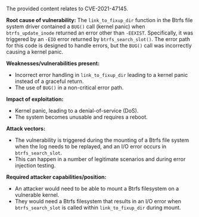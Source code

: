 The provided content relates to CVE-2021-47145.

**Root cause of vulnerability:**
The `link_to_fixup_dir` function in the Btrfs file system driver contained a `BUG()` call (kernel panic) when `btrfs_update_inode` returned an error other than `-EEXIST`. Specifically, it was triggered by an `-EIO` error returned by `btrfs_search_slot()`. The error path for this code is designed to handle errors, but the `BUG()` call was incorrectly causing a kernel panic.

**Weaknesses/vulnerabilities present:**
- Incorrect error handling in `link_to_fixup_dir` leading to a kernel panic instead of a graceful return.
- The use of `BUG()` in a non-critical error path.

**Impact of exploitation:**
- Kernel panic, leading to a denial-of-service (DoS).
- The system becomes unusable and requires a reboot.

**Attack vectors:**
- The vulnerability is triggered during the mounting of a Btrfs file system when the log needs to be replayed, and an I/O error occurs in `btrfs_search_slot`.
- This can happen in a number of legitimate scenarios and during error injection testing.

**Required attacker capabilities/position:**
- An attacker would need to be able to mount a Btrfs filesystem on a vulnerable kernel.
- They would need a Btrfs filesystem that results in an I/O error when `btrfs_search_slot` is called within `link_to_fixup_dir` during mount.